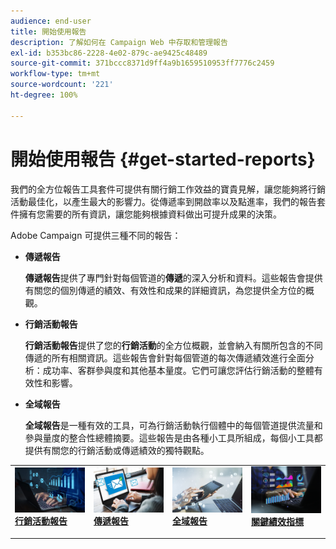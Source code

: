```yaml
---
audience: end-user
title: 開始使用報告
description: 了解如何在 Campaign Web 中存取和管理報告
exl-id: b353bc86-2228-4e02-879c-ae9425c48489
source-git-commit: 371bccc8371d9ff4a9b1659510953ff7776c2459
workflow-type: tm+mt
source-wordcount: '221'
ht-degree: 100%

---
```



# 開始使用報告 {#get-started-reports}

我們的全方位報告工具&#x200B;&#x200B;套件可提供有關行銷工作效益的寶貴見解，讓您能夠將行銷活動最佳化，以產生最大的影響力。從傳遞率到開啟率以及點進率，我們的報告套件擁有您需要的所有資訊，讓您能夠根據資料做出可提升成果的決策。

Adobe Campaign 可提供三種不同的報告：

* **傳遞報告**

  **傳遞報告**&#x200B;提供了專門針對每個管道的&#x200B;**傳遞**&#x200B;的深入分析和資料。這些報告會提供有關您的個別傳遞的績效、有效性和成果的詳細資訊，為您提供全方位的概觀。


* **行銷活動報告**

  **行銷活動報告**&#x200B;提供了您的&#x200B;**行銷活動**&#x200B;的全方位概觀，並會納入有關所包含的不同傳遞的所有相關資訊。這些報告會針對每個管道的每次傳遞績效進行全面分析：成功率、客群參與度和其他基本量度。它們可讓您評估行銷活動的整體有效性和影響。


* **全域報告**

  **全域報告**&#x200B;是一種有效的工具，可為行銷活動執行個體中的每個管道提供流量和參與量度的整合性總體摘要。這些報告是由各種小工具所組成，每個小工具都提供有關您的行銷活動或傳遞績效的獨特觀點。

<table style="table-layout:fixed"><tr style="border: 0;">
<td>
<a href="campaign-reports.md">
<img alt="驗證" src="assets/do-not-localize/campaign_report.jpeg">
</a>
<div>
<a href="campaign-reports.md"><strong>行銷活動報告</strong></a>
</div>
<p>
</td>
<td>
<a href="delivery-reports.md">
<img alt="銷售機會" src="assets/do-not-localize/email_report.jpeg">
</a>
<div><a href="delivery-reports.md"><strong>傳遞報告</strong>
</div>
<p>
</td>
<td>
<a href="global-reports.md">
<img alt="不常使用" src="assets/do-not-localize/push_report.jpeg">
</a>
<div>
<a href="global-reports.md"><strong>全域報告<strong></strong></a>
</div>
<p></td>
<td>
<a href="kpis.md">
<img alt="驗證" src="assets/do-not-localize/kpis.jpeg">
</a>
<div>
<a href="kpis.md"><strong>關鍵績效指標</strong></a>
</div>
<p>
</td>
</tr></table>
